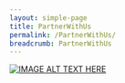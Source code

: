 ```yaml
---
layout: simple-page
title: PartnerWithUs
permalink: /PartnerWithUs/
breadcrumb: PartnerWithUs
---
```


[![IMAGE ALT TEXT HERE](http://img.youtube.com/vi/cGVy4rLfwbg/0.jpg)](http://www.youtube.com/watch?v=cGVy4rLfwbg)

